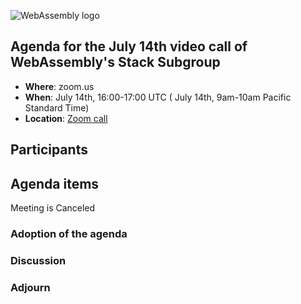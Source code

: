 ![WebAssembly logo](/images/WebAssembly.png)

## Agenda for the July 14th video call of WebAssembly's Stack Subgroup

- **Where**: zoom.us
- **When**:  July 14th, 16:00-17:00 UTC ( July 14th, 9am-10am Pacific Standard Time)
- **Location**: [Zoom call](https://zoom.us/j/91846860726?pwd=NVVNVmpvRVVFQkZTVzZ1dTFEcXgrdz09)

## Participants

## Agenda items

Meeting is Canceled

### Adoption of the agenda

### Discussion

### Adjourn
